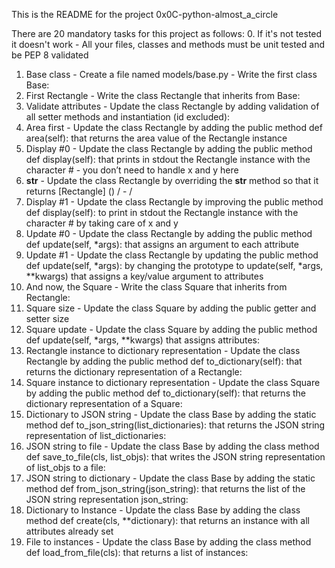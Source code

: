 This is the README for the project 0x0C-python-almost_a_circle

There are 20 mandatory tasks for this project as follows:
0. If it's not tested it doesn't work - All your files, classes and methods must be unit tested and be PEP 8 validated
1. Base class - Create a file named models/base.py - Write the first class Base:
2. First Rectangle - Write the class Rectangle that inherits from Base:
3. Validate attributes - Update the class Rectangle by adding validation of all setter methods and instantiation (id excluded):
4. Area first - Update the class Rectangle by adding the public method def area(self): that returns the area value of the Rectangle instance
5. Display #0 - Update the class Rectangle by adding the public method def display(self): that prints in stdout the Rectangle instance with the character # - you don’t need to handle x and y here
6. __str__ - Update the class Rectangle by overriding the __str__ method so that it returns [Rectangle] (<id>) <x>/<y> - <width>/<height>
7. Display #1 - Update the class Rectangle by improving the public method def display(self): to print in stdout the Rectangle instance with the character # by taking care of x and y
8. Update #0 - Update the class Rectangle by adding the public method def update(self, *args): that assigns an argument to each attribute
9. Update #1 - Update the class Rectangle by updating the public method def update(self, *args): by changing the prototype to update(self, *args, **kwargs) that assigns a key/value argument to attributes
10. And now, the Square - Write the class Square that inherits from Rectangle:
11. Square size - Update the class Square by adding the public getter and setter size
12. Square update - Update the class Square by adding the public method def update(self, *args, **kwargs) that assigns attributes:
13. Rectangle instance to dictionary representation - Update the class Rectangle by adding the public method def to_dictionary(self): that returns the dictionary representation of a Rectangle:
14. Square instance to dictionary representation - Update the class Square by adding the public method def to_dictionary(self): that returns the dictionary representation of a Square:
15. Dictionary to JSON string - Update the class Base by adding the static method def to_json_string(list_dictionaries): that returns the JSON string representation of list_dictionaries:
16. JSON string to file - Update the class Base by adding the class method def save_to_file(cls, list_objs): that writes the JSON string representation of list_objs to a file:
17. JSON string to dictionary - Update the class Base by adding the static method def from_json_string(json_string): that returns the list of the JSON string representation json_string:
18. Dictionary to Instance - Update the class Base by adding the class method def create(cls, **dictionary): that returns an instance with all attributes already set
19. File to instances - Update the class Base by adding the class method def load_from_file(cls): that returns a list of instances:
